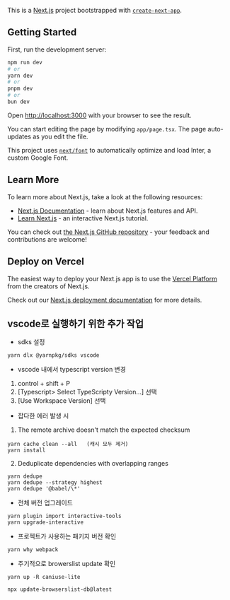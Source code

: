 This is a [Next.js](https://nextjs.org/) project bootstrapped with [`create-next-app`](https://github.com/vercel/next.js/tree/canary/packages/create-next-app).

## Getting Started

First, run the development server:

```bash
npm run dev
# or
yarn dev
# or
pnpm dev
# or
bun dev
```

Open [http://localhost:3000](http://localhost:3000) with your browser to see the result.

You can start editing the page by modifying `app/page.tsx`. The page auto-updates as you edit the file.

This project uses [`next/font`](https://nextjs.org/docs/basic-features/font-optimization) to automatically optimize and load Inter, a custom Google Font.

## Learn More

To learn more about Next.js, take a look at the following resources:

- [Next.js Documentation](https://nextjs.org/docs) - learn about Next.js features and API.
- [Learn Next.js](https://nextjs.org/learn) - an interactive Next.js tutorial.

You can check out [the Next.js GitHub repository](https://github.com/vercel/next.js/) - your feedback and contributions are welcome!

## Deploy on Vercel

The easiest way to deploy your Next.js app is to use the [Vercel Platform](https://vercel.com/new?utm_medium=default-template&filter=next.js&utm_source=create-next-app&utm_campaign=create-next-app-readme) from the creators of Next.js.

Check out our [Next.js deployment documentation](https://nextjs.org/docs/deployment) for more details.

## vscode로 실행하기 위한 추가 작업

- sdks 설정

```
yarn dlx @yarnpkg/sdks vscode
```

- vscode 내에서 typescript version 변경

1. control + shift + P
2. [Typescript> Select TypeScripty Version...] 선택
3. [Use Workspace Version] 선택

- 잡다한 에러 발생 시

1. The remote archive doesn't match the expected checksum

```
yarn cache clean --all   (캐시 모두 제거)
yarn install
```

2. Deduplicate dependencies with overlapping ranges

```
yarn dedupe
yarn dedupe --strategy highest
yarn dedupe '@babel/\*'
```

- 전체 버전 업그레이드

```
yarn plugin import interactive-tools
yarn upgrade-interactive
```

- 프로젝트가 사용하는 패키지 버전 확인

```
yarn why webpack
```

- 주기적으로 browerslist update 확인

```
yarn up -R caniuse-lite
```

```
npx update-browserslist-db@latest
```
